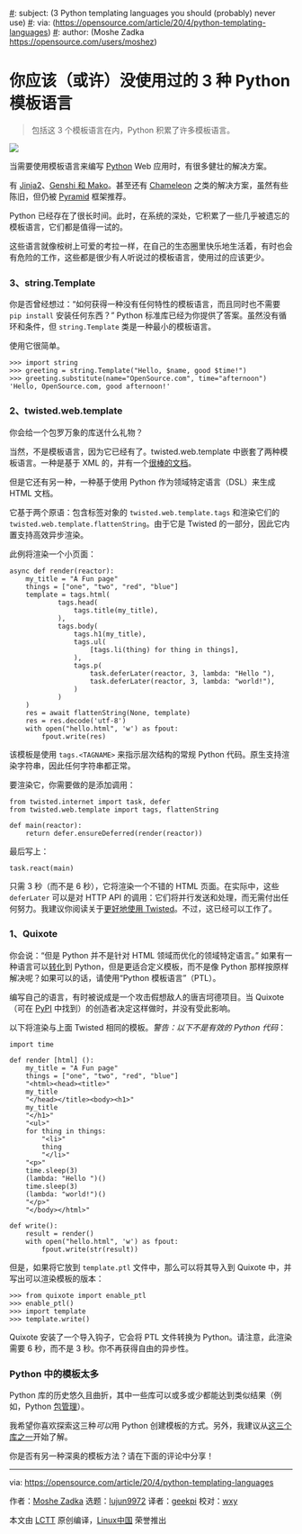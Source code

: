 [#]: collector: (lujun9972)
[#]: translator: (geekpi)
[#]: reviewer: (wxy)
[#]: publisher: ( )
[#]: url: ( )
[#]: subject: (3 Python templating languages you should (probably) never use)
[#]: via: (https://opensource.com/article/20/4/python-templating-languages)
[#]: author: (Moshe Zadka https://opensource.com/users/moshez)

你应该（或许）没使用过的 3 种 Python 模板语言
======

> 包括这 3 个模板语言在内，Python 积累了许多模板语言。

![](https://img.linux.net.cn/data/attachment/album/202005/26/110220lxie9osmd592m5ee.jpg)

当需要使用模板语言来编写 [Python][2] Web 应用时，有很多健壮的解决方案。

有 [Jinja2][3]、[Genshi 和 Mako][4]。甚至还有 [Chameleon][5] 之类的解决方案，虽然有些陈旧，但仍被 [Pyramid][6] 框架推荐。

Python 已经存在了很长时间。此时，在系统的深处，它积累了一些几乎被遗忘的模板语言，它们都是值得一试的。

这些语言就像桉树上可爱的考拉一样，在自己的生态圈里快乐地生活着，有时也会有危险的工作，这些都是很少有人听说过的模板语言，使用过的应该更少。

### 3、string.Template

你是否曾经想过：“如何获得一种没有任何特性的模板语言，而且同时也不需要 `pip install` 安装任何东西？” Python 标准库已经为你提供了答案。虽然没有循环和条件，但 `string.Template` 类是一种最小的模板语言。

使用它很简单。

```
>>> import string
>>> greeting = string.Template("Hello, $name, good $time!")
>>> greeting.substitute(name="OpenSource.com", time="afternoon")
'Hello, OpenSource.com, good afternoon!'
```

### 2、twisted.web.template

你会给一个包罗万象的库送什么礼物？

当然，不是模板语言，因为它已经有了。twisted.web.template 中嵌套了两种模板语言。一种是基于 XML 的，并有一个[很棒的文档][7]。

但是它还有另一种，一种基于使用 Python 作为领域特定语言（DSL）来生成 HTML 文档。

它基于两个原语：包含标签对象的 `twisted.web.template.tags` 和渲染它们的 `twisted.web.template.flattenString`。由于它是 Twisted 的一部分，因此它内置支持高效异步渲染。

此例将渲染一个小页面：

```
async def render(reactor):
    my_title = "A Fun page"
    things = ["one", "two", "red", "blue"]
    template = tags.html(
            tags.head(
                tags.title(my_title),
            ),
            tags.body(
                tags.h1(my_title),
                tags.ul(
                    [tags.li(thing) for thing in things],
                ),
                tags.p(
                    task.deferLater(reactor, 3, lambda: "Hello "),
                    task.deferLater(reactor, 3, lambda: "world!"),
                )
            )
    )
    res = await flattenString(None, template)
    res = res.decode('utf-8')
    with open("hello.html", 'w') as fpout:
        fpout.write(res)
```

该模板是使用 `tags.<TAGNAME>` 来指示层次结构的常规 Python 代码。原生支持渲染字符串，因此任何字符串都正常。

要渲染它，你需要做的是添加调用：

```
from twisted.internet import task, defer
from twisted.web.template import tags, flattenString

def main(reactor):
    return defer.ensureDeferred(render(reactor))
```

最后写上：


```
task.react(main)
```

只需 3 秒（而不是 6 秒），它将渲染一个不错的 HTML 页面。在实际中，这些 `deferLater` 可以是对 HTTP API 的调用：它们将并行发送和处理，而无需付出任何努力。我建议你阅读关于[更好地使用 Twisted][8]。不过，这已经可以工作了。

### 1、Quixote

你会说：“但是 Python 并不是针对 HTML 领域而优化的领域特定语言。” 如果有一种语言可以[转化][9]到 Python，但是更适合定义模板，而不是像 Python 那样按原样解决呢？如果可以的话，请使用“Python 模板语言”（PTL）。

编写自己的语言，有时被说成是一个攻击假想敌人的唐吉坷德项目。当 Quixote（可在 [PyPI][10] 中找到）的创造者决定这样做时，并没有受此影响。

以下将渲染与上面 Twisted 相同的模板。*警告：以下不是有效的 Python 代码*：

```
import time

def render [html] ():
    my_title = "A Fun page"
    things = ["one", "two", "red", "blue"]
    "<html><head><title>"
    my_title
    "</head></title><body><h1>"
    my_title
    "</h1>"
    "<ul>"
    for thing in things:
        "<li>"
        thing
        "</li>"
    "<p>"
    time.sleep(3)
    (lambda: "Hello ")()
    time.sleep(3)
    (lambda: "world!")()
    "</p>"
    "</body></html>"

def write():
    result = render()
    with open("hello.html", 'w') as fpout:
        fpout.write(str(result))
```

但是，如果将它放到 `template.ptl` 文件中，那么可以将其导入到 Quixote 中，并写出可以渲染模板的版本：


```
>>> from quixote import enable_ptl
>>> enable_ptl()
>>> import template
>>> template.write()
```

Quixote 安装了一个导入钩子，它会将 PTL 文件转换为 Python。请注意，此渲染需要 6 秒，而不是 3 秒。你不再获得自由的异步性。

### Python 中的模板太多

Python 库的历史悠久且曲折，其中一些库可以或多或少都能达到类似结果（例如，Python [包管理][11]）。

我希望你喜欢探索这三种*可以*用 Python 创建模板的方式。另外，我建议从[这三个库之一][4]开始了解。

你是否有另一种深奥的模板方法？请在下面的评论中分享！

--------------------------------------------------------------------------------

via: https://opensource.com/article/20/4/python-templating-languages

作者：[Moshe Zadka][a]
选题：[lujun9972][b]
译者：[geekpi](https://github.com/geekpi)
校对：[wxy](https://github.com/wxy)

本文由 [LCTT](https://github.com/LCTT/TranslateProject) 原创编译，[Linux中国](https://linux.cn/) 荣誉推出

[a]: https://opensource.com/users/moshez
[b]: https://github.com/lujun9972
[1]: https://opensource.com/sites/default/files/styles/image-full-size/public/lead-images/python-programming-code-keyboard.png?itok=fxiSpmnd (Hands on a keyboard with a Python book )
[2]: https://opensource.com/resources/python
[3]: https://opensource.com/article/20/2/jinja2-cheat-sheet
[4]: https://opensource.com/resources/python/template-libraries
[5]: https://chameleon.readthedocs.io/en/latest/
[6]: https://opensource.com/article/18/5/pyramid-framework
[7]: https://twistedmatrix.com/documents/13.1.0/web/howto/twisted-templates.html
[8]: https://opensource.com/article/20/3/treq-python
[9]: https://en.wikipedia.org/wiki/Source-to-source_compiler
[10]: https://pypi.org/project/Quixote/
[11]: https://opensource.com/article/19/4/managing-python-packages
